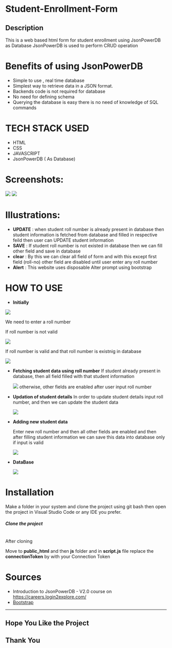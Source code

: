 # Student-Enrollment-Form
## Description 
This is a web based html form for student enrollment using JsonPowerDB as Database 
JsonPowerDB is used to perform CRUD operation 


# Benefits of using JsonPowerDB
* Simple to use , real time database
* Simplest way to retrieve data in a JSON format.
* Backends code is not required for database 
* No need for defining schema 
* Querying the database is easy there is no need  of knowledge of SQL commands

# TECH STACK USED
* HTML
* CSS
* JAVASCRIPT 
* JsonPowerDB ( As Database)

# Screenshots:
<img src="public_html/Images/Saved_Data.png">
<img src="public_html/Images/database.png">

# Illustrations:
* **UPDATE** : when student roll number is already present in database then student information is fetched from database and filled in respective feild then user can UPDATE student information 
* **SAVE** : If student roll number is not existed in database then we can fill other field and save in database
* **clear** : By this we can clear all field of form and with this except first field (roll-no) other field are disabled until user enter any roll number
* **Alert** : This website uses disposable Alter prompt using bootstrap

# HOW TO USE

* **Initially**
<img src="public_html/Images/Home_Page.png">

We need to enter a roll number 

If roll number is not valid 

<img src="public_html/Images/valid_data.png">

If roll number is valid and that roll number is existnig in database

<img src="public_html/Images/existing_data.png">

* **Fetching student data using roll number**
  If student already present in database, then all field filled with that student information
  
  <img src="public_html/Images/existing_data.png">
  otherwise, other fields are enabled after user input roll number
  
* **Updation of student details**
  In order to update student details input roll number, and then we can update the student data
  
  <img src="public_html/Images/update data.png">
  

* **Adding new student data**

  Enter new roll number and then all other fields are enabled and then after filling student information we can save this data into database only if input is valid
  
  <img src="public_html/Images/Saved_Data.png">
  
  
 * **DataBase**
 
   <img src="public_html/Images/database.png">


    
  
  # Installation
  
  Make a folder in your system and clone the project using git bash then open the project in Visual Studio Code or any IDE you prefer.
  ##### Clone the project 
  ```

  ```
  After cloning 
  
  Move to **public_html** and then **js** folder and in **script.js** file replace the **connectionToken** by with your Connection Token
  
  # Sources
  * Introduction to JsonPowerDB - V2.0 course  on https://careers.login2explore.com/
  * [Bootstrap](https://getbootstrap.com/docs/5.0/getting-started/introduction/) 
  
  

  --------------------
## Hope You Like the Project
## Thank You
